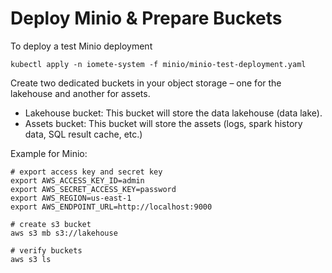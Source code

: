 # Deploy Minio & Prepare Buckets

To deploy a test Minio deployment

```shell
kubectl apply -n iomete-system -f minio/minio-test-deployment.yaml
```

Create two dedicated buckets in your object storage – one for the lakehouse and another for assets.

- Lakehouse bucket: This bucket will store the data lakehouse (data lake).
- Assets bucket: This bucket will store the assets (logs, spark history data, SQL result cache, etc.)

Example for Minio:

```shell
# export access key and secret key
export AWS_ACCESS_KEY_ID=admin
export AWS_SECRET_ACCESS_KEY=password
export AWS_REGION=us-east-1
export AWS_ENDPOINT_URL=http://localhost:9000

# create s3 bucket
aws s3 mb s3://lakehouse

# verify buckets
aws s3 ls
```